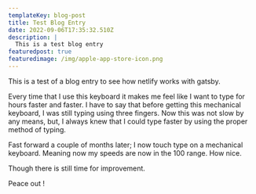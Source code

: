 ```yaml
---
templateKey: blog-post
title: Test Blog Entry
date: 2022-09-06T17:35:32.510Z
description: |
  This is a test blog entry 
featuredpost: true
featuredimage: /img/apple-app-store-icon.png
---
```

This is a test of a blog entry to see how netlify works with gatsby. 



Every time that I use this keyboard it makes me feel like I want to type for hours faster and faster. I have to say that before getting this mechanical keyboard, I was still typing using three fingers. Now this was not slow by any means, but, I always knew that I could type faster by using the proper method of typing. 



Fast forward a couple of months later; I now touch type on a mechanical keyboard. Meaning now my speeds are now in the 100 range. How nice. 



Though there is still time for improvement. 



Peace out !